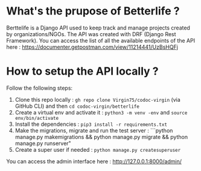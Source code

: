 # What's the prupose of Betterlife ?
Berttelife is a Django API used to keep track and manage projects created by organizations/NGOs.
The API was created with DRF (Django Rest Framework).
You can access the list of all the available endpoints of the API here : https://documenter.getpostman.com/view/11214441/UzBsHQFj

# How to setup the API locally ?
Follow the following steps:
1. Clone this repo locally : ```gh repo clone Virgin75/codoc-virgin``` (via GitHub CLI) and then ```cd codoc-virgin/betterlife```
2. Create a virtual env and activate it : ```python3 -m venv -env``` and ```source env/bin/activate```
3. Install the dependencies : ```pip3 install -r requirements.txt```
4. Make the migrations, migrate and run the test server : ```python manage.py makemigrations && python manage.py migrate && python manage.py runserver"
5. Create a super user if needed : ```python manage.py createsuperuser```

You can access the admin interface here : http://127.0.0.1:8000/admin/
